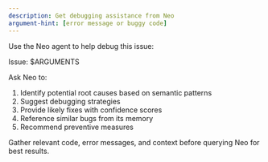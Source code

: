 ```yaml
---
description: Get debugging assistance from Neo
argument-hint: [error message or buggy code]
---
```


Use the Neo agent to help debug this issue:

Issue: $ARGUMENTS

Ask Neo to:
1. Identify potential root causes based on semantic patterns
2. Suggest debugging strategies
3. Provide likely fixes with confidence scores
4. Reference similar bugs from its memory
5. Recommend preventive measures

Gather relevant code, error messages, and context before querying Neo for best results.
